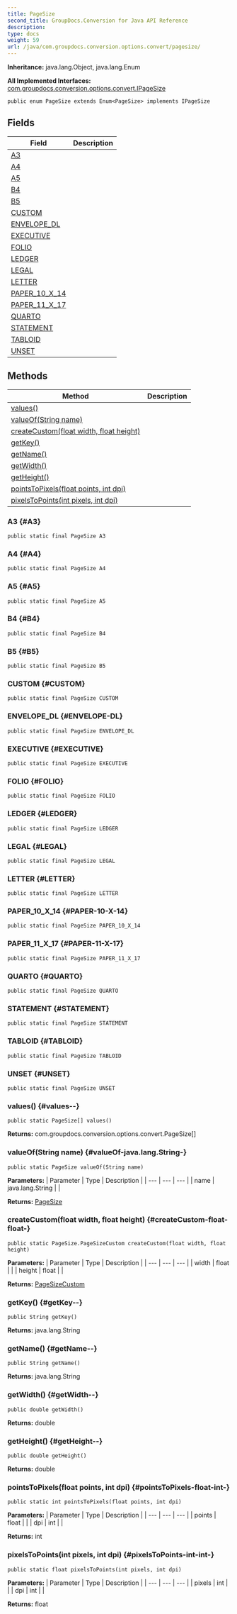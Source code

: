 ```yaml
---
title: PageSize
second_title: GroupDocs.Conversion for Java API Reference
description: 
type: docs
weight: 59
url: /java/com.groupdocs.conversion.options.convert/pagesize/
---
```

**Inheritance:**
java.lang.Object, java.lang.Enum

**All Implemented Interfaces:**
[com.groupdocs.conversion.options.convert.IPageSize](../../com.groupdocs.conversion.options.convert/ipagesize)
```
public enum PageSize extends Enum<PageSize> implements IPageSize
```
## Fields

| Field | Description |
| --- | --- |
| [A3](#A3) |  |
| [A4](#A4) |  |
| [A5](#A5) |  |
| [B4](#B4) |  |
| [B5](#B5) |  |
| [CUSTOM](#CUSTOM) |  |
| [ENVELOPE_DL](#ENVELOPE-DL) |  |
| [EXECUTIVE](#EXECUTIVE) |  |
| [FOLIO](#FOLIO) |  |
| [LEDGER](#LEDGER) |  |
| [LEGAL](#LEGAL) |  |
| [LETTER](#LETTER) |  |
| [PAPER_10_X_14](#PAPER-10-X-14) |  |
| [PAPER_11_X_17](#PAPER-11-X-17) |  |
| [QUARTO](#QUARTO) |  |
| [STATEMENT](#STATEMENT) |  |
| [TABLOID](#TABLOID) |  |
| [UNSET](#UNSET) |  |
## Methods

| Method | Description |
| --- | --- |
| [values()](#values--) |  |
| [valueOf(String name)](#valueOf-java.lang.String-) |  |
| [createCustom(float width, float height)](#createCustom-float-float-) |  |
| [getKey()](#getKey--) |  |
| [getName()](#getName--) |  |
| [getWidth()](#getWidth--) |  |
| [getHeight()](#getHeight--) |  |
| [pointsToPixels(float points, int dpi)](#pointsToPixels-float-int-) |  |
| [pixelsToPoints(int pixels, int dpi)](#pixelsToPoints-int-int-) |  |
### A3 {#A3}
```
public static final PageSize A3
```


### A4 {#A4}
```
public static final PageSize A4
```


### A5 {#A5}
```
public static final PageSize A5
```


### B4 {#B4}
```
public static final PageSize B4
```


### B5 {#B5}
```
public static final PageSize B5
```


### CUSTOM {#CUSTOM}
```
public static final PageSize CUSTOM
```


### ENVELOPE_DL {#ENVELOPE-DL}
```
public static final PageSize ENVELOPE_DL
```


### EXECUTIVE {#EXECUTIVE}
```
public static final PageSize EXECUTIVE
```


### FOLIO {#FOLIO}
```
public static final PageSize FOLIO
```


### LEDGER {#LEDGER}
```
public static final PageSize LEDGER
```


### LEGAL {#LEGAL}
```
public static final PageSize LEGAL
```


### LETTER {#LETTER}
```
public static final PageSize LETTER
```


### PAPER_10_X_14 {#PAPER-10-X-14}
```
public static final PageSize PAPER_10_X_14
```


### PAPER_11_X_17 {#PAPER-11-X-17}
```
public static final PageSize PAPER_11_X_17
```


### QUARTO {#QUARTO}
```
public static final PageSize QUARTO
```


### STATEMENT {#STATEMENT}
```
public static final PageSize STATEMENT
```


### TABLOID {#TABLOID}
```
public static final PageSize TABLOID
```


### UNSET {#UNSET}
```
public static final PageSize UNSET
```


### values() {#values--}
```
public static PageSize[] values()
```




**Returns:**
com.groupdocs.conversion.options.convert.PageSize[]
### valueOf(String name) {#valueOf-java.lang.String-}
```
public static PageSize valueOf(String name)
```




**Parameters:**
| Parameter | Type | Description |
| --- | --- | --- |
| name | java.lang.String |  |

**Returns:**
[PageSize](../../com.groupdocs.conversion.options.convert/pagesize)
### createCustom(float width, float height) {#createCustom-float-float-}
```
public static PageSize.PageSizeCustom createCustom(float width, float height)
```




**Parameters:**
| Parameter | Type | Description |
| --- | --- | --- |
| width | float |  |
| height | float |  |

**Returns:**
[PageSizeCustom](../../com.groupdocs.conversion.options.convert/pagesizecustom)
### getKey() {#getKey--}
```
public String getKey()
```




**Returns:**
java.lang.String
### getName() {#getName--}
```
public String getName()
```




**Returns:**
java.lang.String
### getWidth() {#getWidth--}
```
public double getWidth()
```




**Returns:**
double
### getHeight() {#getHeight--}
```
public double getHeight()
```




**Returns:**
double
### pointsToPixels(float points, int dpi) {#pointsToPixels-float-int-}
```
public static int pointsToPixels(float points, int dpi)
```




**Parameters:**
| Parameter | Type | Description |
| --- | --- | --- |
| points | float |  |
| dpi | int |  |

**Returns:**
int
### pixelsToPoints(int pixels, int dpi) {#pixelsToPoints-int-int-}
```
public static float pixelsToPoints(int pixels, int dpi)
```




**Parameters:**
| Parameter | Type | Description |
| --- | --- | --- |
| pixels | int |  |
| dpi | int |  |

**Returns:**
float
